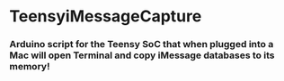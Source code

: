# TeensyiMessageCapture

### Arduino script for the Teensy SoC that when plugged into a Mac will open Terminal and copy iMessage databases to its memory!